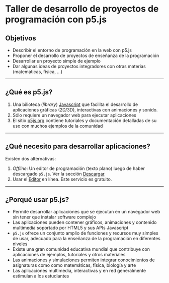# Taller de desarrollo de proyectos de programación con p5.js

## Objetivos

- Describir el entorno de programación en la web con p5.js 
- Proponer el desarrollo de proyectos de enseñanza de la programación
- Desarrollar un proyecto simple de ejemplo
- Dar algunas ideas de proyectos integradores con otras materias (matemáticas,
  física, ...)

-------------------------------------------------------------------------------

## ¿Qué es p5.js?

1. Una bilioteca (*library*) [Javascript](https://es.javascript.info/) que
   facilita el desarrollo de aplicaciones gráficas (2D/3D), interactivas con
   animaciones y sonido.
2. Sólo requiere un navegador web para ejecutar aplicaciones
3. El sitio [p5js.org](https://p5js.org/es/) contiene tutoriales y documentación
   detalladas de su uso con muchos ejemplos de la comunidad

-------------------------------------------------------------------------------

## ¿Qué necesito para desarrollar aplicaciones?

Existen dos alternativas:

1. *Offline*: Un editor de programación (texto plano) luego de haber descargado
   `p5.js`. Ver la sección [Descargar](https://p5js.org/es/download/)
4. Usar el [Editor](https://editor.p5js.org/) en línea. Este servicio es gratuito.

-------------------------------------------------------------------------------

## ¿Porqué usar p5.js?

- Permite desarrollar aplicaciones que se ejecutan en un navegador web sin tener
  que instalar software complejo
- Las aplicaciones pueden contener gráficos, animaciones y contenido multimedia
  soportado por HTML5 y sus APIs Javascript
- `p5.js` ofrece un conjunto amplio de funciones y recursos muy simples de usar,
  adecuado para la enseñanza de la programación en diferentes niveles
- Existe una gran comunidad educativa mundial que contribuye con aplicaciones de
  ejemplos, tutoriales y otros materiales
- Las animaciones y simulaciones permiten integrar conocimientos de asignaturas
  como como matemáticas, física, biología y arte
- Las aplicaciones multimedia, interactivas y en red generalmente estimulan a los
  estudiantes